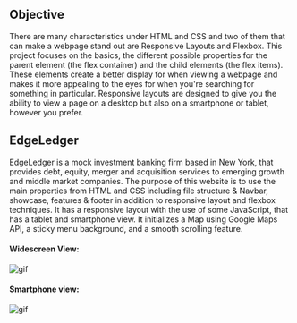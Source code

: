 ## Objective


There are many characteristics under HTML and CSS and two of them that can make a webpage stand out are Responsive Layouts and Flexbox. This project focuses on the basics, the different possible properties for the parent element (the flex container) and the child elements (the flex items). These elements create a better display for when viewing a webpage and makes it more appealing to the eyes for when you're searching for something in particular. Responsive layouts are designed to give you the ability to view a page on a desktop but also on a smartphone or tablet, however you prefer.




## EdgeLedger

EdgeLedger is a mock investment banking firm based in New York, that provides debt, equity, merger and acquisition services to emerging growth and middle market companies. The purpose of this website is to use the main properties from HTML and CSS including file structure & Navbar, showcase, features & footer in addition to responsive layout and flexbox techniques. It has a responsive layout with the use of some JavaScript, that has a tablet and smartphone view. It initializes a Map using Google Maps API, a sticky menu background, and a smooth scrolling feature.



#### Widescreen View:<center>
![gif](edgeledger-site.gif)

#### Smartphone view:
![gif](edgeledger-phoneview.gif)
